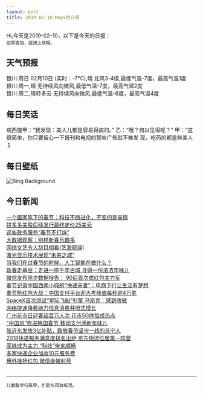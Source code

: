 ```yaml
---
layout: post
title: 2019-02-10-Mayx的日报
---
```


Hi,今天是2019-02-10，以下是今天的日报：<br><small>
如果害怕，就闭上双眼。</small><!--more-->
## 天气预报
银川:周日 02月10日 (实时：-7℃),晴 北风3-4级,最低气温-7度，最高气温1度<br>银川:周一,晴 无持续风向微风,最低气温-7度，最高气温2度<br>银川:周二,晴转多云 无持续风向微风,最低气温-6度，最高气温4度
## 每日笑话
病西施甲：“我发现：美人儿都是容易得病的。” 乙：“哦？何以见得呢？” 甲：“这很简单，你只要留心一下报刊和电视的那些广告就不难发 现，吃药的都是些美人１
## 每日壁纸
![Bing Background](https://cn.bing.com/az/hprichbg/rb/AlmondOrchard_EN-US3748776057_1920x1080.jpg "Almond orchards in bloom, Sacramento Valley, California (© Anthony Dunn/Alamy)")
## 今日新闻

[一个画家笔下的春节：科技不断进化，不变的是亲情](http://it.people.com.cn/n1/2019/0209/c1009-30615963.html)   
[拼多多美股后续发行最终定价25美元](http://it.people.com.cn/n1/2019/0209/c1009-30615955.html)   
[这些政务服务“春节不打烊”](http://it.people.com.cn/n1/2019/0209/c1009-30615935.html)   
[大数据观察：别样新春乐趣多](http://it.people.com.cn/n1/2019/0209/c1009-30615808.html)   
[网络文艺令人刮目相看(艺海观澜)](http://it.people.com.cn/n1/2019/0209/c1009-30615801.html)   
[激光显示技术展现“未来之城”](http://it.people.com.cn/n1/2019/0208/c1009-30615578.html)   
[当我们在过春节的时候，人工智能在做什么？](http://it.people.com.cn/n1/2019/0206/c1009-30614971.html)   
[新春走基层：走进一座千年古城 寻得一份浓浓年味儿](http://it.people.com.cn/n1/2019/0206/c1009-30614942.html)   
[微信发布除夕数据报告： 90后首次成红包主力军](http://it.people.com.cn/n1/2019/0205/c1009-30614574.html)   
[春节记录中国西南小城的“快递夫妻”：电商下行让生活有梦想](http://it.people.com.cn/n1/2019/0205/c1009-30614508.html)   
[春节抢红包大战：中国支付平台迎大考峰值每秒逾4万笔](http://it.people.com.cn/n1/2019/0205/c1009-30614389.html)   
[SpaceX首次测试“星际飞船”引擎 马斯克：感到骄傲](http://it.people.com.cn/n1/2019/0204/c1009-30614202.html)   
[网络提速降费助力信息消费井喷式增长](http://it.people.com.cn/n1/2019/0204/c1009-30614201.html)   
[广州花市日迎客超百万人次 花市5G体验成热点](http://it.people.com.cn/n1/2019/0204/c1009-30614210.html)   
[“中国风”吹进韩国春节 移动支付添新年味儿](http://it.people.com.cn/n1/2019/0204/c1009-30614209.html)   
[张近东发放3亿补贴，致敬春节坚守一线的苏宁人](http://it.people.com.cn/n1/2019/0203/c1009-30613720.html)   
[2018快递服务满意度排名出炉 京东物流位居第一阵营](http://it.people.com.cn/n1/2019/0203/c1009-30613696.html)   
[高铁成为主力 “科技”带来顺畅](http://it.people.com.cn/n1/2019/0203/c1009-30611199.html)   
[多家快递企业加收10元服务费](http://it.people.com.cn/n1/2019/0203/c1009-30611228.html)   
[用外挂抢红包 微信会被封号](http://it.people.com.cn/n1/2019/0203/c1009-30611198.html)   
<br />

***

<small>儿童散学归来早，忙趁东风放纸鸢。</small>
